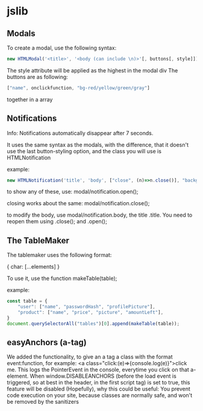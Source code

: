 # jslib

## Modals
To create a modal, use the following syntax:

```js
new HTMLModal('<title>', '<body (can include \n)>'[, buttons[, style]]);
```
The style attribute will be applied as the highest in the modal div
The buttons are as following:
```js
["name", onclickfunction, "bg-red/yellow/green/gray"]
```
together in a array



## Notifications
Info: Notifications automatically disappear after 7 seconds.

It uses the same syntax as the modals, with the difference, that it doesn't use the last button-styling option, and the class you will use is HTMLNotification

example:
```js
new HTMLNotification('title', 'body', ["close", (n)=>n.close()], "background: #ff0000");
```

to show any of these, use:
modal/notification.open();

closing works about the same:
modal/notification.close();

to modify the body, use modal/notification.body, the title .title. You need to reopen them using .close(); and .open();

## The TableMaker
The tablemaker uses the following format:

{
    char: [...elements]
}

To use it, use the function makeTable(table);

example:
```js
const table = {
    "user": ["name", "passwordHash", "profilePicture"],
    "product": ["name", "price", "picture", "amountLeft"],
}
document.querySelectorAll("tables")[0].append(makeTable(table));
```

## easyAnchors (a-tag)
We added the functionality, to give an a tag a class with the format event:function, for example: \<a class="click:(e)=>{console.log(e)}">click me</a>. This logs the PointerEvent in the console, everytime you click on that a-element. When window.DISABLEANCHORS (before the load event is triggered, so at best in the header, in the first script tag) is set to true, this feature will be disabled (Hopefully), why this could be useful: You prevent code execution on your site, because classes are normally safe, and won't be removed by the sanitizers
